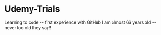 # Udemy-Trials
Learning to code -- first experience with GitHub
I am almost 66 years old -- never too old they say!!
